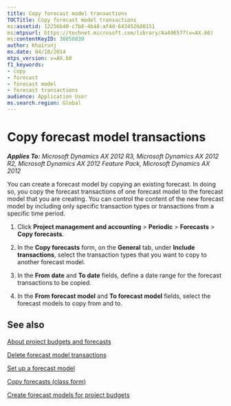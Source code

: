 ```yaml
---
title: Copy forecast model transactions
TOCTitle: Copy forecast model transactions
ms:assetid: 12256b40-c7b8-4b48-af4d-643452688151
ms:mtpsurl: https://technet.microsoft.com/library/Aa496577(v=AX.60)
ms:contentKeyID: 36056039
author: Khairunj
ms.date: 04/18/2014
mtps_version: v=AX.60
f1_keywords:
- copy
- forecast
- forecast model
- forecast transactions
audience: Application User
ms.search.region: Global
---
```


# Copy forecast model transactions 


_**Applies To:** Microsoft Dynamics AX 2012 R3, Microsoft Dynamics AX 2012 R2, Microsoft Dynamics AX 2012 Feature Pack, Microsoft Dynamics AX 2012_

You can create a forecast model by copying an existing forecast. In doing so, you copy the forecast transactions of one forecast model to the forecast model that you are creating. You can control the content of the new forecast model by including only specific transaction types or transactions from a specific time period.

1.  Click **Project management and accounting** \> **Periodic** \> **Forecasts** \> **Copy forecasts**.

2.  In the **Copy forecasts** form, on the **General** tab, under **Include transactions**, select the transaction types that you want to copy to another forecast model.

3.  In the **From date** and **To date** fields, define a date range for the forecast transactions to be copied.

4.  In the **From forecast model** and **To forecast model** fields, select the forecast models to copy from and to.

## See also

[About project budgets and forecasts](about-project-budgets-and-forecasts.md)

[Delete forecast model transactions](delete-forecast-model-transactions.md)

[Set up a forecast model](set-up-a-forecast-model.md)

[Copy forecasts (class form)](https://technet.microsoft.com/library/aa634026\(v=ax.60\))

[Create forecast models for project budgets](create-forecast-models-for-project-budgets.md)

  


